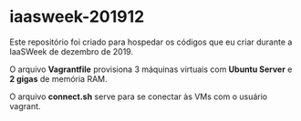 # iaasweek-201912

Este repositório foi criado para hospedar os códigos que eu criar durante a IaaSWeek de dezembro de 2019.

O arquivo **Vagrantfile** provisiona 3 máquinas virtuais com **Ubuntu Server** e **2 gigas** de memória RAM.

O arquivo **connect.sh** serve para se conectar às VMs com o usuário vagrant.
